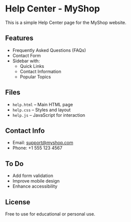 # Help Center - MyShop

This is a simple Help Center page for the MyShop website.

## Features

- Frequently Asked Questions (FAQs)
- Contact Form
- Sidebar with:
  - Quick Links
  - Contact Information
  - Popular Topics

## Files

- `help.html` – Main HTML page
- `help.css` – Styles and layout
- `help.js` – JavaScript for interaction

## Contact Info

- Email: support@myshop.com
- Phone: +1 555 123 4567

## To Do

- Add form validation
- Improve mobile design
- Enhance accessibility

## License

Free to use for educational or personal use.
